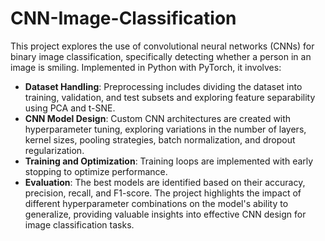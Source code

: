 # CNN-Image-Classification
This project explores the use of convolutional neural networks (CNNs) for binary image classification, specifically detecting whether a person in an image is smiling. Implemented in Python with PyTorch, it involves:

- **Dataset Handling**: Preprocessing includes dividing the dataset into training, validation, and test subsets and exploring feature separability using PCA and t-SNE.
- **CNN Model Design**: Custom CNN architectures are created with hyperparameter tuning, exploring variations in the number of layers, kernel sizes, pooling strategies, batch normalization, and dropout regularization.
- **Training and Optimization**: Training loops are implemented with early stopping to optimize performance.
- **Evaluation**: The best models are identified based on their accuracy, precision, recall, and F1-score.
The project highlights the impact of different hyperparameter combinations on the model's ability to generalize, providing valuable insights into effective CNN design for image classification tasks.






